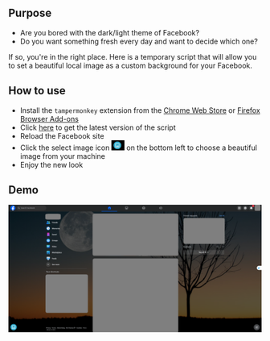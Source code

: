 ## Purpose
- Are you bored with the dark/light theme of Facebook?
- Do you want something fresh every day and want to decide which one?

If so, you're in the right place.
Here is a temporary script that will allow you to set a beautiful local image as a custom background for your Facebook.

## How to use
- Install the `tampermonkey` extension from the [Chrome Web Store](https://chromewebstore.google.com/detail/tampermonkey/dhdgffkkebhmkfjojejmpbldmpobfkfo) or [Firefox Browser Add-ons](https://addons.mozilla.org/en-US/firefox/addon/tampermonkey/)
- Click [here](https://greasyfork.org/en/scripts/525981-facebook-custom-background) to get the latest version of the script
- Reload the Facebook site
- Click the select image icon <img src="./assets/select_file.png" alt="select icon" height="20"> on the bottom left to choose a beautiful image from your machine
- Enjoy the new look

## Demo
![Demo](./assets/demo.png)